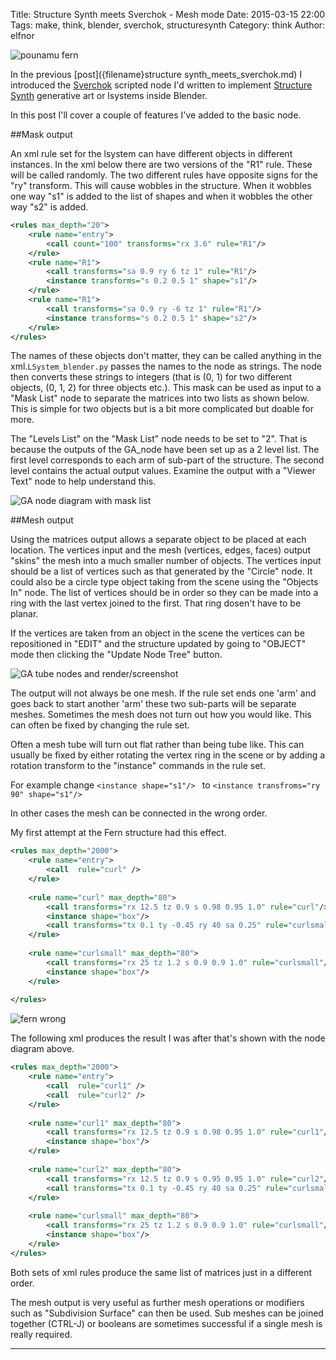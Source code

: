 Title: Structure Synth meets Sverchok - Mesh mode
Date: 2015-03-15 22:00
Tags: make, think, blender, sverchok, structuresynth
Category: think
Author: elfnor

![pounamu fern](./images/fern_30.png)

In the previous [post]({filename}structure synth_meets_sverchok.md) I introduced the [Sverchok](http://nikitron.cc.ua/sverchok_en.html) scripted node I'd written to implement [Structure Synth](http://structuresynth.sourceforge.net/) generative art or lsystems inside Blender.

In this post I'll cover a couple of features I've added to the basic node.

##Mask output

An xml rule set for the lsystem can have different objects in different instances. In the xml below there are two versions of the "R1" rule. These will be called randomly. The two different rules have opposite signs for the "ry" transform. This will cause wobbles in the structure. When it wobbles one way "s1" is added to the list of shapes and when it wobbles the other way "s2" is added.

```xml
<rules max_depth="20">
    <rule name="entry">
        <call count="100" transforms="rx 3.6" rule="R1"/>
    </rule>
    <rule name="R1">
        <call transforms="sa 0.9 ry 6 tz 1" rule="R1"/>
        <instance transforms="s 0.2 0.5 1" shape="s1"/>
    </rule>
    <rule name="R1">
        <call transforms="sa 0.9 ry -6 tz 1" rule="R1"/>
        <instance transforms="s 0.2 0.5 1" shape="s2"/>
    </rule>
</rules>
```

The names of these objects don't matter, they can be called anything in the xml.```LSystem_blender.py``` passes the names to the node as strings. The node then converts these strings to integers (that is (0, 1) for two different objects, (0, 1, 2) for three objects etc.). This mask can be used as input to a "Mask List" node to separate the matrices into two lists as shown below. This is simple for two objects but is a bit more complicated but doable for more.

The "Levels List" on the "Mask List" node needs to be set to "2". That is because the outputs of the GA_node have been set up as a 2 level list. The first level corresponds to each arm of sub-part of the structure. The second level contains the actual output values. Examine the output with a "Viewer Text" node to help understand this.

![GA node diagram with mask list](./images/mask_demo_01.blend.png)

##Mesh output

Using the matrices output allows a separate object to be placed at each location. The vertices input and the mesh (vertices, edges, faces) output "skins" the mesh into a much smaller number of objects. The vertices input should be a list of vertices such as that generated by the "Circle" node. It could also be a circle type object taking from the scene using the "Objects In" node. The list of vertices should be in order so they can be made into a ring with the last vertex joined to the first. That ring dosen't have to be planar.

If the vertices are taken from an object in the scene the vertices can be repositioned in "EDIT" and the structure updated by going to "OBJECT" mode then clicking the "Update Node Tree" button.

![GA tube nodes and render/screenshot](./images/Fern.blend.png)

The output will not always be one mesh. If the rule set ends one 'arm' and goes back to start another 'arm' these two sub-parts will be separate meshes. Sometimes the mesh does not turn out how you would like. This can often be fixed by changing the rule set. 

Often a mesh tube will turn out flat rather than being tube like. This can usually be fixed by either rotating the vertex ring in the scene or by adding a rotation transform to the "instance" commands in the rule set. 

For example change ```<instance shape="s1"/> ``` to ```<instance transfroms="ry 90" shape="s1"/>```

In other cases the mesh can be connected in the wrong order.

My first attempt at the Fern structure had this effect.

```xml
<rules max_depth="2000">
    <rule name="entry">
        <call  rule="curl" />      
    </rule>
    
    <rule name="curl" max_depth="80">
        <call transforms="rx 12.5 tz 0.9 s 0.98 0.95 1.0" rule="curl"/>
        <instance shape="box"/>       
        <call transforms="tx 0.1 ty -0.45 ry 40 sa 0.25" rule="curlsmall" />  
    </rule>
        
    <rule name="curlsmall" max_depth="80">
        <call transforms="rx 25 tz 1.2 s 0.9 0.9 1.0" rule="curlsmall"/>
        <instance shape="box"/>     
    </rule>
    
</rules>
```

![fern wrong](./images/fern_wrong.blend.png)

The following xml produces the result I was after that's shown with the node diagram above.

```xml
<rules max_depth="2000">
    <rule name="entry">
        <call  rule="curl1" />  
        <call  rule="curl2" />      
    </rule>
    
    <rule name="curl1" max_depth="80">
        <call transforms="rx 12.5 tz 0.9 s 0.98 0.95 1.0" rule="curl1"/>
        <instance shape="box"/>        
    </rule>
    
    <rule name="curl2" max_depth="80">
        <call transforms="rx 12.5 tz 0.9 s 0.95 0.95 1.0" rule="curl2"/>
        <call transforms="tx 0.1 ty -0.45 ry 40 sa 0.25" rule="curlsmall" />     
    </rule>    
    
    <rule name="curlsmall" max_depth="80">
        <call transforms="rx 25 tz 1.2 s 0.9 0.9 1.0" rule="curlsmall"/>
        <instance shape="box"/>     
    </rule>    
</rules>
```

Both sets of xml rules produce the same list of matrices just in a different order.

The mesh output is very useful as further mesh operations or modifiers such as "Subdivision Surface" can then be used. Sub meshes can be joined together (CTRL-J) or booleans are sometimes successful if a single mesh is really required.

-----------------------------------------------------------------------------------







